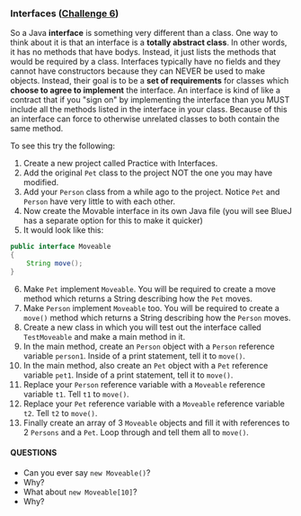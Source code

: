 ### Interfaces ([Challenge 6](https://github.com/TJScalzo/pets#challenge-6-interfaces))
So a Java **interface** is something very different than a class. One way to think about it is that an interface is a **totally abstract class**. In other words, it has no methods that have bodys. Instead, it just lists the methods that would be required by a class. Interfaces typically have no fields and they cannot have constructors because they can NEVER be used to make objects. Instead, their goal is to be a **set of requirements** for classes which **choose to agree to implement** the interface. An interface is kind of like a contract that if you "sign on" by implementing the interface than you MUST include all the methods listed in the interface in your class. Because of this an interface can force to otherwise unrelated classes to both contain the same method.

To see this try the following:
1. Create a new project called Practice with Interfaces.
2. Add the original `Pet` class to the project NOT the one you may have modified.
3. Add your `Person` class from a while ago to the project.
Notice `Pet` and `Person` have very little to with each other.
4. Now create the Movable interface in its own Java file (you will see BlueJ has a separate option for this to make it quicker)
5. It would look like this:
```Java
public interface Moveable
{
    String move();
}
```
6. Make `Pet` implement `Moveable`. You will be required to create a move method which returns a String describing how the `Pet` moves.
7. Make `Person` implement `Moveable` too. You will be required to create a `move()` method which returns a String describing how the `Person` moves.
8. Create a new class in which you will test out the interface called `TestMoveable` and make a main method in it.
9. In the main method, create an `Person` object with a `Person` reference variable `person1`. Inside of a print statement, tell it to `move()`.
10. In the main method, also create an `Pet` object with a `Pet` reference variable `pet1`.  Inside of a print statement, tell it to `move()`.
11. Replace your `Person` reference variable with a `Moveable` reference variable `t1`.  Tell `t1` to `move()`.
12. Replace your `Pet` reference variable with a `Moveable` reference variable `t2`. Tell `t2` to `move()`.
13. Finally create an array of 3 `Moveable` objects and fill it with references to 2 `Persons` and a `Pet`. Loop through and tell them all to `move()`.

#### QUESTIONS
- Can you ever say `new Moveable()`?
- Why?
- What about `new Moveable[10]`?
- Why?
